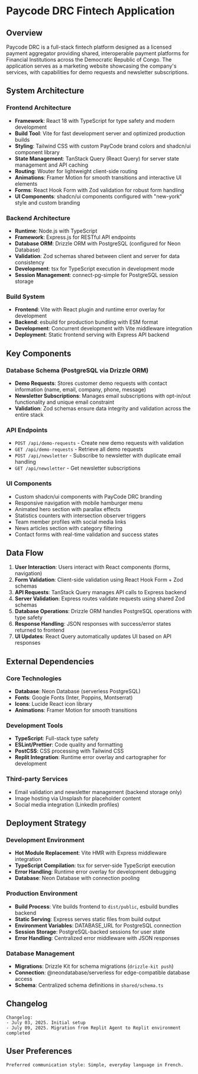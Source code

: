 # Paycode DRC Fintech Application

## Overview

Paycode DRC is a full-stack fintech platform designed as a licensed payment aggregator providing shared, interoperable payment platforms for Financial Institutions across the Democratic Republic of Congo. The application serves as a marketing website showcasing the company's services, with capabilities for demo requests and newsletter subscriptions.

## System Architecture

### Frontend Architecture
- **Framework**: React 18 with TypeScript for type safety and modern development
- **Build Tool**: Vite for fast development server and optimized production builds
- **Styling**: Tailwind CSS with custom PayCode brand colors and shadcn/ui component library
- **State Management**: TanStack Query (React Query) for server state management and API caching
- **Routing**: Wouter for lightweight client-side routing
- **Animations**: Framer Motion for smooth transitions and interactive UI elements
- **Forms**: React Hook Form with Zod validation for robust form handling
- **UI Components**: shadcn/ui components configured with "new-york" style and custom branding

### Backend Architecture
- **Runtime**: Node.js with TypeScript
- **Framework**: Express.js for RESTful API endpoints
- **Database ORM**: Drizzle ORM with PostgreSQL (configured for Neon Database)
- **Validation**: Zod schemas shared between client and server for data consistency
- **Development**: tsx for TypeScript execution in development mode
- **Session Management**: connect-pg-simple for PostgreSQL session storage

### Build System
- **Frontend**: Vite with React plugin and runtime error overlay for development
- **Backend**: esbuild for production bundling with ESM format
- **Development**: Concurrent development with Vite middleware integration
- **Deployment**: Static frontend serving with Express API backend

## Key Components

### Database Schema (PostgreSQL via Drizzle ORM)
- **Demo Requests**: Stores customer demo requests with contact information (name, email, company, phone, message)
- **Newsletter Subscriptions**: Manages email subscriptions with opt-in/out functionality and unique email constraint
- **Validation**: Zod schemas ensure data integrity and validation across the entire stack

### API Endpoints
- `POST /api/demo-requests` - Create new demo requests with validation
- `GET /api/demo-requests` - Retrieve all demo requests
- `POST /api/newsletter` - Subscribe to newsletter with duplicate email handling
- `GET /api/newsletter` - Get newsletter subscriptions

### UI Components
- Custom shadcn/ui components with PayCode DRC branding
- Responsive navigation with mobile hamburger menu
- Animated hero section with parallax effects
- Statistics counters with intersection observer triggers
- Team member profiles with social media links
- News articles section with category filtering
- Contact forms with real-time validation and success states

## Data Flow

1. **User Interaction**: Users interact with React components (forms, navigation)
2. **Form Validation**: Client-side validation using React Hook Form + Zod schemas
3. **API Requests**: TanStack Query manages API calls to Express backend
4. **Server Validation**: Express routes validate requests using shared Zod schemas
5. **Database Operations**: Drizzle ORM handles PostgreSQL operations with type safety
6. **Response Handling**: JSON responses with success/error states returned to frontend
7. **UI Updates**: React Query automatically updates UI based on API responses

## External Dependencies

### Core Technologies
- **Database**: Neon Database (serverless PostgreSQL)
- **Fonts**: Google Fonts (Inter, Poppins, Montserrat)
- **Icons**: Lucide React icon library
- **Animations**: Framer Motion for smooth transitions

### Development Tools
- **TypeScript**: Full-stack type safety
- **ESLint/Prettier**: Code quality and formatting
- **PostCSS**: CSS processing with Tailwind CSS
- **Replit Integration**: Runtime error overlay and cartographer for development

### Third-party Services
- Email validation and newsletter management (backend storage only)
- Image hosting via Unsplash for placeholder content
- Social media integration (LinkedIn profiles)

## Deployment Strategy

### Development Environment
- **Hot Module Replacement**: Vite HMR with Express middleware integration
- **TypeScript Compilation**: tsx for server-side TypeScript execution
- **Error Handling**: Runtime error overlay for development debugging
- **Database**: Neon Database with connection pooling

### Production Environment
- **Build Process**: Vite builds frontend to `dist/public`, esbuild bundles backend
- **Static Serving**: Express serves static files from build output
- **Environment Variables**: DATABASE_URL for PostgreSQL connection
- **Session Storage**: PostgreSQL-backed sessions for user state
- **Error Handling**: Centralized error middleware with JSON responses

### Database Management
- **Migrations**: Drizzle Kit for schema migrations (`drizzle-kit push`)
- **Connection**: @neondatabase/serverless for edge-compatible database access
- **Schema**: Centralized schema definitions in `shared/schema.ts`

## Changelog

```
Changelog:
- July 03, 2025. Initial setup
- July 09, 2025. Migration from Replit Agent to Replit environment completed
```

## User Preferences

```
Preferred communication style: Simple, everyday language in French.
```